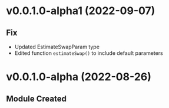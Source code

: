 # v0.0.1.0-alpha1 (2022-09-07)

## Fix

- Updated EstimateSwapParam type
- Edited function `estimateSwap()` to include default parameters

# v0.0.1.0-alpha (2022-08-26)

## Module Created
